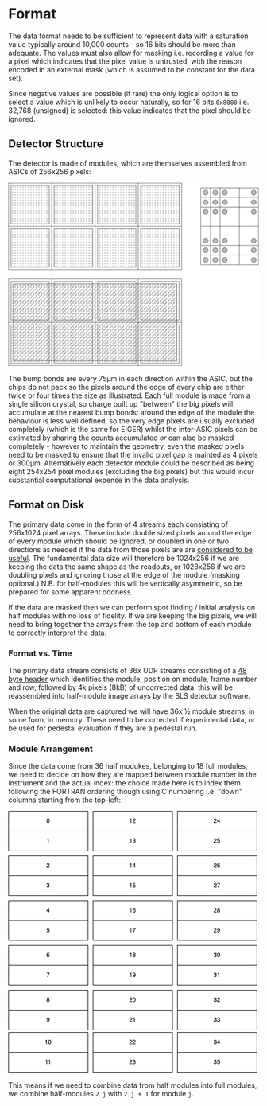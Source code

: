 # Format

The data format needs to be sufficient to represent data with a saturation value typically around 10,000 counts - so 16 bits should be more than adequate. The values must also allow for masking i.e. recording a value for a pixel which indicates that the pixel value is untrusted, with the reason encoded in an external mask (which is assumed to be constant for the data set).

Since negative values are possible (if rare) the only logical option is to select a value which is unlikely to occur naturally, so for 16 bits `0x8000` i.e. 32,768 (unsigned) is selected: this value indicates that the pixel should be ignored.

## Detector Structure

The detector is made of modules, which are themselves assembled from ASICs of 256x256 pixels:

![Pixel diagram](./pixels.png)

The bump bonds are every 75µm in each direction within the ASIC, but the chips do not pack so the pixels around the edge of every chip are either twice or four times the size as illustrated. Each full module is made from a single silicon crystal, so charge built up "between" the big pixels will accumulate at the nearest bump bonds: around the edge of the module the behaviour is less well defined, so the very edge pixels are usually excluded completely (which is the same for EIGER) whilst the inter-ASIC pixels can be estimated by sharing the counts accumulated _or_ can also be masked completely - however to maintain the geometry, even the masked pixels need to be masked to ensure that the invalid pixel gap is mainted as 4 pixels or 300µm. Alternatively each detector module could be described as being eight 254x254 pixel modules (excluding the big pixels) but this would incur substantial computational expense in the data analysis.

## Format on Disk

The primary data come in the form of 4 streams each consisting of 256x1024 pixel arrays. These include double sized pixels around the edge of every module which should be ignored, or doubled in one or two directions as needed if the data from those pixels are are [considered to be useful](https://github.com/graeme-winter/jungfrau/issues/19). The fundamental data size will therefore be 1024x256 if we are keeping the data the same shape as the readouts, or 1028x256 if we are doubling pixels and ignoring those at the edge of the module (masking optional.) N.B. for half-modules this will be vertically asymmetric, so be prepared for some apparent oddness.

If the data are masked then we can perform spot finding / initial analysis on half modules with no loss of fidelity. If we are keeping the big pixels, we will need to bring together the arrays from the top and bottom of each module to correctly interpret the data.

### Format vs. Time

The primary data stream consists of 36x UDP streams consisting of a [48 byte header](https://slsdetectorgroup.github.io/devdoc/udpheader.html) which identifies the module, position on module, frame number and row, followed by 4k pixels (8kB) of uncorrected data: this will be reassembled into half-module image arrays by the SLS detector software.

When the original data are captured we will have 36x ½ module streams, in some form, in memory. These need to be corrected if experimental data, or be used for pedestal evaluation if they are a pedestal run.

### Module Arrangement

Since the data come from 36 half modukes, belonging to 18 full modules, we need to decide on how they are mapped between module number in the instrument and the actual index: the choice made here is to index them following the FORTRAN ordering though using C numbering i.e. "down" columns starting from the top-left:

![Module structure](./module.png)

This means if we need to combine data from half modules into full modules, we combine half-modules `2 j` with `2 j + 1` for module `j`.
